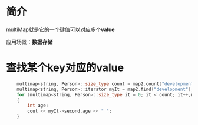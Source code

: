 # 简介
multiMap就是它的一个键值可以对应多个**value**

应用场景：**数据存储**

# 查找某个key对应的value

```C++
    multimap<string, Person>::size_type count = map2.count("development");
    multimap<string, Person>::iterator myIt = map2.find("development");
    for (multimap<string, Person>::size_type it = 0; it < count; it++,myIt++)
    {
        int age;
        cout << myIt->second.age << " ";
    }
```